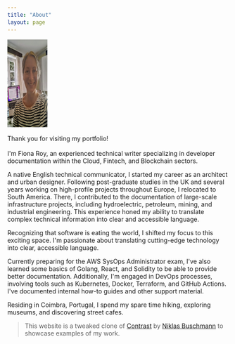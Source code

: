 ```yaml
---
title: "About"
layout: page
---
```


<img src="/assets/img/fiona.jpg" width="18%" height="200"/>


Thank you for visiting my portfolio!
<br><br>
I'm Fiona Roy, an experienced technical writer specializing in developer documentation within the Cloud, Fintech, and Blockchain sectors.

A native English technical communicator, I started my career as an architect and urban designer. Following post-graduate studies in the UK and several years working on high-profile projects throughout Europe, I relocated to South America. There, I contributed to the documentation of large-scale infrastructure projects, including hydroelectric, petroleum, mining, and industrial engineering. This experience honed my ability to translate complex technical information into clear and accessible language.

Recognizing that software is eating the world, I shifted my focus to this exciting space. I'm passionate about translating cutting-edge technology into clear, accessible language.

Currently preparing for the AWS SysOps Administrator exam, I've also learned some basics of Golang, React, and Solidity to be able to provide better documentation. Additionally, I'm engaged in DevOps processes, involving tools such as Kubernetes, Docker, Terraform, and GitHub Actions. I've documented internal how-to guides and other support material.

Residing in Coimbra, Portugal, I spend my spare time hiking, exploring museums, and discovering street cafes.


> This website is a tweaked clone of [Contrast](https://github.com/niklasbuschmann/contrast) by [Niklas Buschmann](https://github.com/niklasbuschmann/) to showcase examples of my work.
